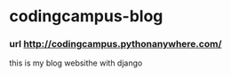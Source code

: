 # codingcampus-blog 
### url http://codingcampus.pythonanywhere.com/
this is my blog websithe with django
